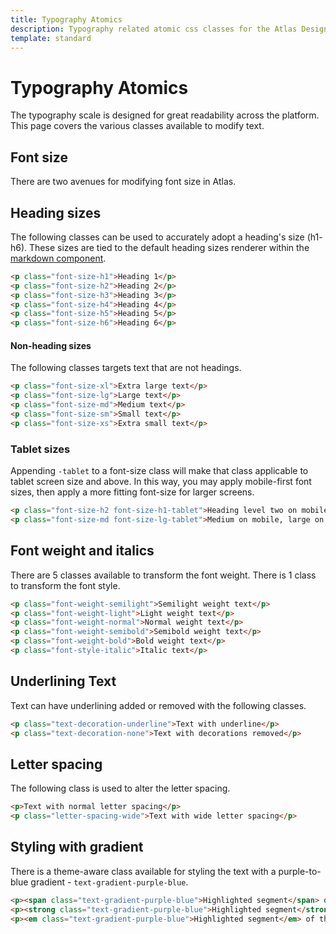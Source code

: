 ```yaml
---
title: Typography Atomics
description: Typography related atomic css classes for the Atlas Design System
template: standard
---
```


# Typography Atomics

The typography scale is designed for great readability across the platform. This page covers the various classes available to modify text.

## Font size

There are two avenues for modifying font size in Atlas.

## Heading sizes

The following classes can be used to accurately adopt a heading's size (h1- h6).
These sizes are tied to the default heading sizes renderer within the [markdown component](https://design.docs.microsoft.com/components/markdown.html).

```html
<p class="font-size-h1">Heading 1</p>
<p class="font-size-h2">Heading 2</p>
<p class="font-size-h3">Heading 3</p>
<p class="font-size-h4">Heading 4</p>
<p class="font-size-h5">Heading 5</p>
<p class="font-size-h6">Heading 6</p>
```

#### Non-heading sizes

The following classes targets text that are not headings.

```html
<p class="font-size-xl">Extra large text</p>
<p class="font-size-lg">Large text</p>
<p class="font-size-md">Medium text</p>
<p class="font-size-sm">Small text</p>
<p class="font-size-xs">Extra small text</p>
```

### Tablet sizes

Appending `-tablet` to a font-size class will make that class applicable to tablet screen size and above. In this way, you may apply mobile-first font sizes, then apply a more fitting font-size for larger screens.

```html
<p class="font-size-h2 font-size-h1-tablet">Heading level two on mobile, level one on tablet</p>
<p class="font-size-md font-size-lg-tablet">Medium on mobile, large on tablet</p>
```

## Font weight and italics

There are 5 classes available to transform the font weight. There is 1 class to transform the font style.

```html
<p class="font-weight-semilight">Semilight weight text</p>
<p class="font-weight-light">Light weight text</p>
<p class="font-weight-normal">Normal weight text</p>
<p class="font-weight-semibold">Semibold weight text</p>
<p class="font-weight-bold">Bold weight text</p>
<p class="font-style-italic">Italic text</p>
```

## Underlining Text

Text can have underlining added or removed with the following classes.

```html
<p class="text-decoration-underline">Text with underline</p>
<p class="text-decoration-none">Text with decorations removed</p>
```

## Letter spacing

The following class is used to alter the letter spacing.

```html
<p>Text with normal letter spacing</p>
<p class="letter-spacing-wide">Text with wide letter spacing</p>
```

## Styling with gradient

There is a theme-aware class available for styling the text with a purple-to-blue gradient - `text-gradient-purple-blue`.

```html
<p><span class="text-gradient-purple-blue">Highlighted segment</span> of the sentence.</p>
<p><strong class="text-gradient-purple-blue">Highlighted segment</strong> of the sentence.</p>
<p><em class="text-gradient-purple-blue">Highlighted segment</em> of the sentence.</p>
```
